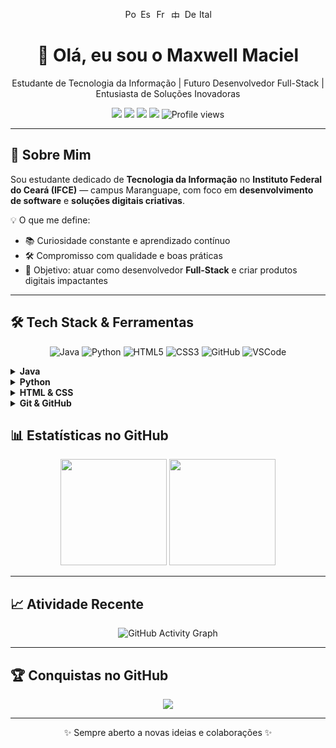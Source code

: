 <p align="center">
  <a href="./README-pt.md" title="Português"><img src="https://flagcdn.com/20x15/br.png" width="20" height="15" alt="Português" /></a>
  <a href="./README-es.md" title="Español"><img src="https://flagcdn.com/20x15/es.png" width="20" height="15" alt="Español" /></a>
  <a href="./README-fr.md" title="Français"><img src="https://flagcdn.com/20x15/fr.png" width="20" height="15" alt="Français" /></a>
  <a href="./README-zh.md" title="中文"><img src="https://flagcdn.com/20x15/cn.png" width="20" height="15" alt="中文" /></a>
  <a href="./README-de.md" title="Deutsch"><img src="https://flagcdn.com/20x15/de.png" width="20" height="15" alt="Deutsch" /></a>
  <a href="./README-it.md" title="Italiano"><img src="https://flagcdn.com/20x15/it.png" width="20" height="15" alt="Italiano" /></a>
</p>

<h1 align="center">👋 Olá, eu sou o Maxwell Maciel</h1>
<p align="center">
  Estudante de Tecnologia da Informação | Futuro Desenvolvedor Full-Stack | Entusiasta de Soluções Inovadoras
</p>

<div align="center">
  <a href="mailto:sousamaciel@aluno.ifce.edu.br"><img src="https://img.shields.io/badge/Email-D14836?style=flat&logo=gmail&logoColor=white" /></a>
  <a href="https://instagram.com/maxsksr"><img src="https://img.shields.io/badge/Instagram-E4405F?style=flat&logo=instagram&logoColor=white" /></a>
  <a href="https://www.linkedin.com/in/seu-linkedin"><img src="https://img.shields.io/badge/LinkedIn-0077B5?style=flat&logo=linkedin&logoColor=white" /></a>
  <a href="https://github.com/MaxwellMaciel"><img src="https://img.shields.io/github/followers/MaxwellMaciel?label=Seguidores&style=flat&color=green" /></a>
  <img src="https://komarev.com/ghpvc/?username=MaxwellMaciel&color=blue" alt="Profile views"/>
</div>

---

## 🚀 Sobre Mim

Sou estudante dedicado de **Tecnologia da Informação** no **Instituto Federal do Ceará (IFCE)** — campus Maranguape, com foco em **desenvolvimento de software** e **soluções digitais criativas**.

💡 O que me define:
- 📚 Curiosidade constante e aprendizado contínuo
- 🛠 Compromisso com qualidade e boas práticas
- 🎯 Objetivo: atuar como desenvolvedor **Full-Stack** e criar produtos digitais impactantes

---

## 🛠 Tech Stack & Ferramentas

<p align="center">
  <img src="https://img.icons8.com/color/48/java-coffee-cup-logo--v1.png" title="Java"/>
  <img src="https://img.icons8.com/color/48/python.png" title="Python"/>
  <img src="https://img.icons8.com/color/48/html-5--v1.png" title="HTML5"/>
  <img src="https://img.icons8.com/color/48/css3.png" title="CSS3"/>
  <img src="https://img.icons8.com/fluency/48/github.png" title="GitHub"/>
  <img src="https://img.icons8.com/color/48/visual-studio-code-2019.png" title="VSCode"/>
</p>

<details>
  <summary><b>Java</b></summary>
  - Programação Orientada a Objetos  
  - Lógica avançada e desenvolvimento desktop  
  - JavaFX, JDBC, Padrões de Projeto  
</details>

<details>
  <summary><b>Python</b></summary>
  - Scripting e automação  
  - Pandas, Matplotlib, Web Scraping  
</details>

<details>
  <summary><b>HTML & CSS</b></summary>
  - Layouts responsivos com Flexbox & Grid  
  - Animações e Acessibilidade  
</details>

<details>
  <summary><b>Git & GitHub</b></summary>
  - Controle de versão e colaboração  
  - Pull requests, Branching strategies  
</details>

## 📊 Estatísticas no GitHub

<div align="center">
  <img src="https://github-readme-stats.vercel.app/api?username=MaxwellMaciel&show_icons=true&theme=tokyonight" height="170"/>
  <img src="https://github-readme-stats.vercel.app/api/top-langs/?username=MaxwellMaciel&layout=compact&theme=tokyonight" height="170"/>
</div>

---

## 📈 Atividade Recente

<div align="center">
  <img src="https://github-readme-activity-graph.vercel.app/graph?username=MaxwellMaciel&theme=tokyo-night" alt="GitHub Activity Graph"/>
</div>

---

## 🏆 Conquistas no GitHub

<div align="center">
  <img src="https://github-profile-trophy.vercel.app/?username=MaxwellMaciel&theme=tokyonight&no-frame=true&no-bg=true&margin-w=4"/>
</div>

---

<div align="center">
  ✨ Sempre aberto a novas ideias e colaborações ✨  
</div>

